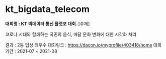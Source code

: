 # kt_bigdata_telecom
**대회명 : KT 빅데이터 통신 플랫포 대회**. 
[주제]

코로나 시대와 함께하는 국민의 음식, 배달 문화 변화에 대한 시각화 처리



결과 : 2등 입상 최우수
대회링크 : https://dacon.io/myprofile/403418/home
대회 기간 : 2021-07 ~ 2021-08
